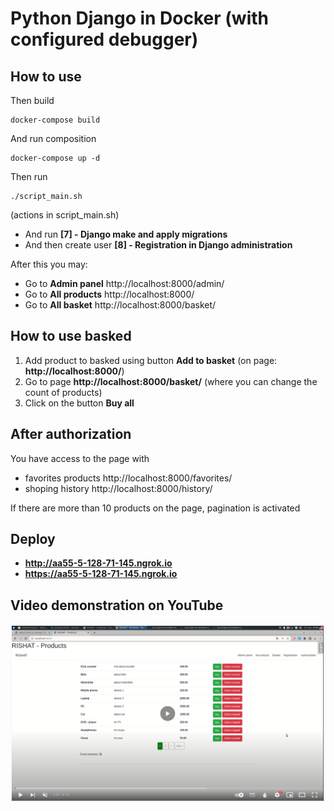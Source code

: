 # Python Django in Docker (with configured debugger)

## How to use

Then build

    docker-compose build

And run composition

    docker-compose up -d

Then run 

    ./script_main.sh

(actions in script_main.sh)
- And run **[7] - Django make and apply migrations**
- And then create user **[8] - Registration in Django administration**

After this you may:
- Go to **Admin panel** http://localhost:8000/admin/
- Go to **All products** http://localhost:8000/
- Go to **All basket** http://localhost:8000/basket/

## How to use basked
1) Add product to basked using button **Add to basket** (on page: **http://localhost:8000/**)
2) Go to page **http://localhost:8000/basket/** (where you can change the count of products)
3) Click on the button **Buy all**

## After authorization 
You have access to the page with 
- favorites products http://localhost:8000/favorites/
- shoping history http://localhost:8000/history/



If there are more than 10 products on the page, pagination is activated

## Deploy 
- **http://aa55-5-128-71-145.ngrok.io**
- **https://aa55-5-128-71-145.ngrok.io**


## Video demonstration on YouTube
[![Python Django. API Stripe](https://github.com/dr-number/Rishat_django_test/blob/main/z_for_read_me/screen_for_video.png)](https://youtu.be/z7UWDztJwnw)
